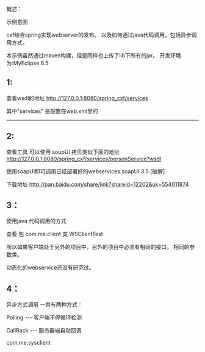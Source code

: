 ﻿
概述：

示例意图

cxf结合spring实现webserver的发布。
 以及如何通过java代码调用，包括异步调用方式。

本示例虽然通过maven构建，但是同样也上传了lib下所有的jar。
开发环境为:MyEclipse 8.5



1:
-------------------------------------------------

查看wsdl的地址
http://127.0.0.1:8080/spring_cxf/services

其中"services" 是配置在web.xml里的

----------

2:
-------------------------------------------------

查看工具 可以使用 soupUI
拷贝类似下面的地址 
http://127.0.0.1:8080/spring_cxf/services/personService?wsdl

使用soapUI即可调用已经部署好的webservices
soapUI  3.5 [破解]

下载地址 http://pan.baidu.com/share/link?shareid=12202&uk=554011874



3：
-------------------------------------------------
使用java 代码调用的方式

查看
包 com.me.client
类  WSClientTest

所以如果客户端处于另外的项目中，另外的项目中必须有相同的接口。
相同的参数类。

动态化的webservice还没有研究过。


4：
----------------------------------------------------
异步方式调用
一共有两种方式：

Polling  --- 客户端不停循环检测

CallBack --- 服务器端自动回调

com.me.sysclient


 






 
